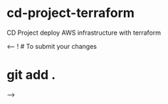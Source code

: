 # cd-project-terraform
CD Project deploy AWS infrastructure with terraform

<-- ! # To submit your changes
# git add . 
--> 